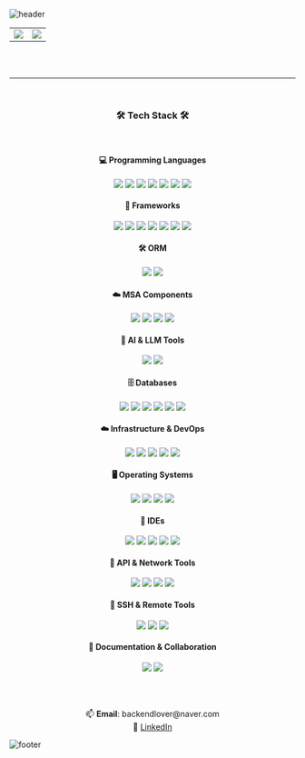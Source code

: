 ![header](https://capsule-render.vercel.app/api?type=waving&color=0:fceabb,100:f8b500&height=200&section=header&text=Hello,%20I'm%20DoHoon%20Park!&fontSize=40&fontColor=000000&animation=fadeIn&fontAlignY=35)

<div align="center">
  <table>
    <tr>
      <td align="center">
        <img src="https://github-readme-stats.vercel.app/api/top-langs/?username=isasgp&layout=compact&hide_border=true&bg_color=00000000&title_color=000000&text_color=000000"/>
      </td>
      <td align="center">
        <img src="http://mazassumnida.wtf/api/v2/generate_badge?boj=isasgp" />
      </td>
    </tr>
  </table>
</div>
<br>
<br>

---
<br>
<h3 align="center">🛠 Tech Stack 🛠</h3>

<br>

<h4 align="center">💻 Programming Languages</h4>
<p align="center">
  <img src="https://img.shields.io/badge/C-A8B9CC?style=for-the-badge&logo=c&logoColor=white"/>
  <img src="https://img.shields.io/badge/Java-007396?style=for-the-badge&logo=openjdk&logoColor=white"/>
  <img src="https://img.shields.io/badge/Python-3776AB?style=for-the-badge&logo=python&logoColor=white"/>
  <img src="https://img.shields.io/badge/JavaScript-F7DF1E?style=for-the-badge&logo=javascript&logoColor=black"/>
  <img src="https://img.shields.io/badge/AppsScript-4285F4?style=for-the-badge&logo=google&logoColor=white"/>
  <img src="https://img.shields.io/badge/Bash-4EAA25?style=for-the-badge&logo=gnubash&logoColor=white"/>
  <img src="https://img.shields.io/badge/R-276DC3?style=for-the-badge&logo=r&logoColor=white"/>
</p>

<h4 align="center">🔧 Frameworks</h4>
<p align="center">
  <img src="https://img.shields.io/badge/Spring-6DB33F?style=for-the-badge&logo=spring&logoColor=white"/>
  <img src="https://img.shields.io/badge/Django-092E20?style=for-the-badge&logo=django&logoColor=white"/>
  <img src="https://img.shields.io/badge/Thymeleaf-005F0F?style=for-the-badge&logo=thymeleaf&logoColor=white"/>
  <img src="https://img.shields.io/badge/React-61DAFB?style=for-the-badge&logo=react&logoColor=black"/>
  <img src="https://img.shields.io/badge/Android%20SDK-3DDC84?style=for-the-badge&logo=android&logoColor=white"/>
  <img src="https://img.shields.io/badge/Flask-000000?style=for-the-badge&logo=flask&logoColor=white"/>
  <img src="https://img.shields.io/badge/FastAPI-009688?style=for-the-badge&logo=fastapi&logoColor=white"/>
</p>

<h4 align="center">🛠 ORM</h4>
<p align="center">
  <img src="https://img.shields.io/badge/Spring%20Data%20JPA-6DB33F?style=for-the-badge&logo=spring&logoColor=white"/>
  <img src="https://img.shields.io/badge/MyBatis-1F6CAB?style=for-the-badge&logoColor=white"/>
</p>

<h4 align="center">☁️ MSA Components</h4>
<p align="center">
  <img src="https://img.shields.io/badge/Spring%20Cloud-6DB33F?style=for-the-badge&logo=spring&logoColor=white"/>
  <img src="https://img.shields.io/badge/Kafka-231F20?style=for-the-badge&logo=apachekafka&logoColor=white"/>
  <img src="https://img.shields.io/badge/RabbitMQ-FF6600?style=for-the-badge&logo=rabbitmq&logoColor=white"/>
  <img src="https://img.shields.io/badge/gRPC-4285F4?style=for-the-badge&logo=google&logoColor=white"/>
</p>

<h4 align="center">🧠 AI & LLM Tools</h4>
<p align="center">
  <img src="https://img.shields.io/badge/LangChain-2B3137?style=for-the-badge&logoColor=white"/>
  <img src="https://img.shields.io/badge/Chroma-FFDD57?style=for-the-badge&logoColor=black"/>
</p>

<h4 align="center">🗄 Databases</h4>
<p align="center">
  <img src="https://img.shields.io/badge/MySQL-4479A1?style=for-the-badge&logo=mysql&logoColor=white"/>
  <img src="https://img.shields.io/badge/MariaDB-003545?style=for-the-badge&logo=mariadb&logoColor=white"/>
  <img src="https://img.shields.io/badge/MongoDB-47A248?style=for-the-badge&logo=mongodb&logoColor=white"/>
  <img src="https://img.shields.io/badge/Redis-DC382D?style=for-the-badge&logo=redis&logoColor=white"/>
  <img src="https://img.shields.io/badge/H2-1C75B9?style=for-the-badge&logo=h2&logoColor=white"/>
  <img src="https://img.shields.io/badge/sqlite-003B57?style=for-the-badge&logo=sqlite&logoColor=white"/>
</p>

<h4 align="center">☁️ Infrastructure & DevOps</h4>
<p align="center">
  <img src="https://img.shields.io/badge/Docker-2496ED?style=for-the-badge&logo=docker&logoColor=white"/>
  <img src="https://img.shields.io/badge/Docker--Compose-1488C6?style=for-the-badge&logo=docker&logoColor=white"/>
  <img src="https://img.shields.io/badge/Kubernetes-326CE5?style=for-the-badge&logo=kubernetes&logoColor=white"/>
  <img src="https://img.shields.io/badge/AWS-232F3E?style=for-the-badge&logo=amazonaws&logoColor=white"/>
  <img src="https://img.shields.io/badge/Jenkins-D24939?style=for-the-badge&logo=jenkins&logoColor=white"/>
</p>

<h4 align="center">🖥 Operating Systems</h4>
<p align="center">
  <img src="https://img.shields.io/badge/Windows-0078D6?style=for-the-badge&logo=windows&logoColor=white"/>
  <img src="https://img.shields.io/badge/Ubuntu-E95420?style=for-the-badge&logo=ubuntu&logoColor=white"/>
  <img src="https://img.shields.io/badge/Rocky%20Linux-10B981?style=for-the-badge&logo=linux&logoColor=white"/>
  <img src="https://img.shields.io/badge/CentOS-262577?style=for-the-badge&logo=centos&logoColor=white"/>
</p>

<h4 align="center">🧰 IDEs</h4>
<p align="center">
  <img src="https://img.shields.io/badge/IntelliJIDEA-000000?style=for-the-badge&logo=intellijidea&logoColor=white"/>
  <img src="https://img.shields.io/badge/VSCode-007ACC?style=for-the-badge&logo=visualstudiocode&logoColor=white"/>
  <img src="https://img.shields.io/badge/Eclipse-2C2255?style=for-the-badge&logo=eclipseide&logoColor=white"/>
  <img src="https://img.shields.io/badge/PyCharm-000000?style=for-the-badge&logo=pycharm&logoColor=white"/>
  <img src="https://img.shields.io/badge/vi-019733?style=for-the-badge&logo=vim&logoColor=white"/>
</p>


<h4 align="center">🧪 API & Network Tools</h4>
<p align="center">
  <img src="https://img.shields.io/badge/Postman-FF6C37?style=for-the-badge&logo=postman&logoColor=white"/>
  <img src="https://img.shields.io/badge/Fiddler-008000?style=for-the-badge&logoColor=white"/>
  <img src="https://img.shields.io/badge/Wireshark-1679A7?style=for-the-badge&logo=wireshark&logoColor=white"/>
  <img src="https://img.shields.io/badge/JMeter-D22128?style=for-the-badge&logo=apachejmeter&logoColor=white"/>
</p>

<h4 align="center">🔐 SSH & Remote Tools</h4>
<p align="center">
  <img src="https://img.shields.io/badge/WinSCP-008000?style=for-the-badge&logo=winscp&logoColor=white"/>
  <img src="https://img.shields.io/badge/PuTTY-FFDB00?style=for-the-badge&logo=putty&logoColor=black"/>
  <img src="https://img.shields.io/badge/Termius-222222?style=for-the-badge&logoColor=white"/>
</p>

<h4 align="center">🧾 Documentation & Collaboration</h4>
<p align="center">
  <img src="https://img.shields.io/badge/Notion-000000?style=for-the-badge&logo=notion&logoColor=white"/>
  <img src="https://img.shields.io/badge/Draw.io-F08705?style=for-the-badge&logo=diagramsdotnet&logoColor=white"/>
</p>


<br>
<br>

<p align="center">
  📫 <b>Email</b>: backendlover@naver.com  
  <br/>
  💼 <a href="http://www.linkedin.com/in/DoHoon-Park00">LinkedIn</a>
</p>

![footer](https://capsule-render.vercel.app/api?section=footer&type=waving&color=0:f8b500,100:fceabb&height=140)

